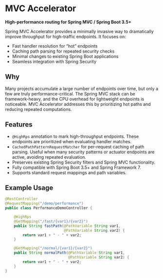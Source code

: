 # MVC Accelerator

**High-performance routing for Spring MVC / Spring Boot 3.5+**

Spring MVC Accelerator provides a minimally invasive way to dramatically improve throughput for high-traffic endpoints. It focuses on:

- Fast handler resolution for “hot” endpoints
- Caching path parsing for repeated security checks
- Minimal changes to existing Spring Boot applications
- Seamless integration with Spring Security

## Why

Many projects accumulate a large number of endpoints over time, but only a few are truly performance-critical. The Spring MVC stack can be framework-heavy, and the CPU overhead for lightweight endpoints is noticeable. MVC Accelerator addresses this by prioritizing hot paths and reducing repeated computations.

## Features

- `@HighRps` annotation to mark high-throughput endpoints. These endpoints are prioritized when evaluating handler matches.
- `CachedPathPatternRequestMatcher` for per-request caching of path parsing. Useful when many security patterns or actuator endpoints are active, avoiding repeated evaluation.
- Preserves existing Spring Security filters and Spring MVC functionality.
- Fully compatible with Spring Boot 3.5+ and Spring Framework 7.
- Supports standard request mappings and path variables.

## Example Usage

```java
@RestController
@RequestMapping("/demo/performance")
public class PerformanceDemoController {

    @HighRps
    @GetMapping("/fast/{var1}/{var2}")
    public String fastPath(@PathVariable String var1,
                           @PathVariable String var2) {
        return var1 + " - " + var2;
    }

    @GetMapping("/normal/{var1}/{var2}")
    public String normalPath(@PathVariable String var1,
                             @PathVariable String var2) {
        return var1 + " - " + var2;
    }
}